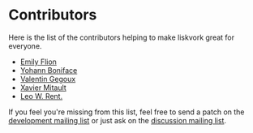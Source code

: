 # Contributors

Here is the list of the contributors helping to make liskvork great for
everyone.

- [Emily Flion](https://emneo.dev/)
- [Yohann Boniface](https://github.com/Sigmanificient)
- [Valentin Gegoux](https://github.com/Valegox)
- [Xavier Mitault](https://github.com/Saverio976)
- [Leo W. Rent.](https://github.com/LeoWherle)

If you feel you're missing from this list, feel free to send a patch on the
[development mailing list](https://lists.sr.ht/~emneo/liskvork-devel) or just
ask on the
[discussion mailing list](https://lists.sr.ht/~emneo/liskvork-discuss).

